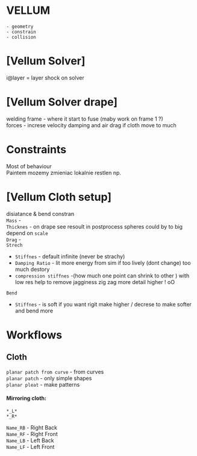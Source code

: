 # VELLUM
```
- geometry 
- constrain 
- collision
```
# [Vellum Solver] 


i@layer = layer shock on solver 

# [Vellum Solver drape]

welding frame - where it start to fuse  (maby work on frame 1 ?)  
forces - increse velocity damping and air drag if cloth move to much 

# Constraints
Most of behaviour    
Paintem mozemy zmieniac lokalnie restlen np.  
# [Vellum Cloth setup]
disiatance & bend constran  
`Mass` -   
`Thicknes` - on drape see resoult in postprocess spheres could by to big  depend on `scale`     
`Drag` -    
`Strech`   
- `Stiffnes` - default infinite (never be strachy) 
- `Damping Ratio` - lit more energy from sim  if too lively  (dont change) too much destory  
- `compression stiffnes` -(how much one point can shrink to other )  with low res help to remove jagginess zig zag  more detail higher ! oO    

`Bend`
- `Stiffnes` - is soft if you want rigit make higher  / decrese to make softer  and bend more  

# Workflows  

## Cloth 
`planar patch from curve` - from curves  
`planar patch` - only simple shapes  
`planar pleat` - make patterns  


#### Mirroring cloth: 

`*_L*`  
`*_R*`  
 
`Name_RB` -   Right Back  
`Name_RF` -   Right Front  
`Name_LB` -   Left Back  
`Name_LF` -   Left Front  




